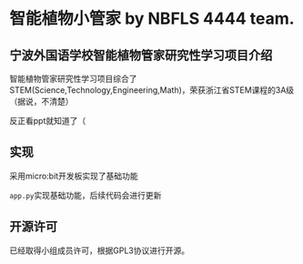 # 智能植物小管家 by NBFLS 4444 team.

## 宁波外国语学校智能植物管家研究性学习项目介绍

智能植物管家研究性学习项目综合了STEM(Science,Technology,Engineering,Math)，荣获浙江省STEM课程的3A级（据说，不清楚）

反正看ppt就知道了（


## 实现

采用micro:bit开发板实现了基础功能

`app.py`实现基础功能，后续代码会进行更新

## 开源许可

已经取得小组成员许可，根据GPL3协议进行开源。